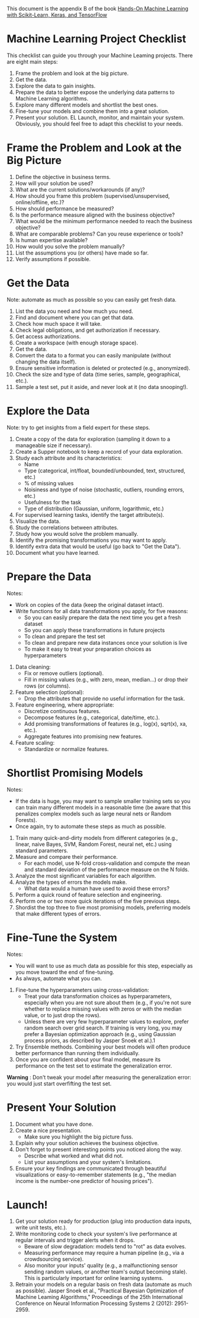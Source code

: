 This document is the appendix B of the book [Hands-On Machine Learning with Scikit-Learn, Keras, and TensorFlow](https://www.amazon.com/Hands-Machine-Learning-Scikit-Learn-TensorFlow/dp/1492032646)

# Machine Learning Project Checklist 
This checklist can guide you through your Machine Leaming projects. There are eight main steps: 
1. Frame the problem and look at the big picture. 
2. Get the data. 
3. Explore the data to gain insights. 
4. Prepare the data to better expose the underlying data patterns to Machine Learning algorithms. 
5. Explore many different models and shortlist the best ones. 
6. Fine-tune your models and combine them into a great solution. 
7. Present your solution. EL Launch, monitor, and maintain your system. Obviously, you should feel free to adapt this checklist to your needs. 

# Frame the Problem and Look at the Big Picture 
1. Define the objective in business terms. 
2. How will your solution be used? 
3. What are the current solutions/workarounds (if any)? 
4. How should you frame this problem (supervised/unsupervised, online/offiine, etc.)? 
5. How should performance be measured? 
6. Is the performance measure aligned with the business objective? 
7. What would be the minimum performance needed to reach the business objective? 
8. What are comparable problems? Can you reuse experience or tools? 
9. Is human expertise available? 
10. How would you solve the problem manually? 
11. List the assumptions you (or others) have made so far. 
12. Verify assumptions if possible. 

# Get the Data 
Note: automate as much as possible so you can easily get fresh data. 
1. List the data you need and how much you need. 
2. Find and document where you can get that data. 
3. Check how much space it will take. 
4. Check legal obligations, and get authorization if necessary. 
5. Get access authorizations. 
6. Create a workspace (with enough storage space). 
7. Get the data. 
8. Convert the data to a format you can easily manipulate (without changing the data itself). 
9. Ensure sensitive information is deleted or protected (e.g., anonymized). 
10. Check the size and type of data (time series, sample, geographical, etc.). 
11. Sample a test set, put it aside, and never look at it (no data snooping!). 

# Explore the Data 
Note: try to get insights from a field expert for these steps. 
1. Create a copy of the data for exploration (sampling it down to a manageable size if necessary). 
2. Create a Supper notebook to keep a record of your data exploration. 
3. Study each attribute and its characteristics: 
	*  Name 
	*  Type (categorical, int/float, bounded/unbounded, text, structured, etc.) 
	* % of missing values 
	* Noisiness and type of noise (stochastic, outliers, rounding errors, etc.) 
	* Usefulness for the task 
	* Type of distribution (Gaussian, uniform, logarithmic, etc.) 
4. For supervised learning tasks, identify the target attribute(s). 
5. Visualize the data. 
6. Study the correlations between attributes. 
7. Study how you would solve the problem manually. 
8. Identify the promising transformations you may want to apply. 
9. Identify extra data that would be useful (go back to "Get the Data"). 
10. Document what you have learned. 

# Prepare the Data 
Notes: 
* Work on copies of the data (keep the original dataset intact). 
* Write functions for all data transformations you apply, for five reasons: 
	* So you can easily prepare the data the next time you get a fresh dataset 
	* So you can apply these transformations in future projects 
	* To clean and prepare the test set 
	* To clean and prepare new data instances once your solution is live 
	* To make it easy to treat your preparation choices as hyperparameters 
1. Data cleaning: 
	* Fix or remove outliers (optional). 
	* Fill in missing values (e.g., with zero, mean, median...) or drop their rows (or columns). 
2. Feature selection (optional): 
	* Drop the attributes that provide no useful information for the task. 
3. Feature engineering, where appropriate: 
	* Discretize continuous features. 
	* Decompose features (e.g., categorical, date/time, etc.). 
	* Add promising transformations of features (e.g., log(x), sqrt(x), xa, etc.). 
	* Aggregate features into promising new features. 
4. Feature scaling: 
	* Standardize or normalize features. 

# Shortlist Promising Models 
Notes: 
* If the data is huge, you may want to sample smaller training sets so you can train many different models in a reasonable time (be aware that this penalizes complex models such as large neural nets or Random Forests). 
* Once again, try to automate these steps as much as possible. 

1. Train many quick-and-dirty models from different categories (e.g., linear, naive Bayes, SVM, Random Forest, neural net, etc.) using standard parameters. 
2. Measure and compare their performance. 
	* For each model, use N-fold cross-validation and compute the mean and standard deviation of the performance measure on the N folds.
3. Analyze the most significant variables for each algorithm. 
4. Analyze the types of errors the models make. 
	* What data would a human have used to avoid these errors? 
5. Perform a quick round of feature selection and engineering. 
6. Perform one or two more quick iterations of the five previous steps. 
7. Shordist the top three to five most promising models, preferring models that make different types of errors. 

# Fine-Tune the System 

Notes: 
* You will want to use as much data as possible for this step, especially as you move toward the end of fine-tuning. 
* As always, automate what you can. 

1. Fine-tune the hyperparameters using cross-validation: 
	* Treat your data transformation choices as hyperparameters, especially when you are not sure about them (e.g., if you're not sure whether to replace missing values with zeros or with the median value, or to just drop the rows). 
	* Unless there are very few hyperparameter values to explore, prefer random search over grid search. If training is very long, you may prefer a Bayesian optimization approach (e.g., using Gaussian process priors, as described by Jasper Snoek et al.).1 
2. Try Ensemble methods. Combining your best models will often produce better performance than running them individually. 
3. Once you are confident about your final model, measure its performance on the test set to estimate the generalization error. 

**Warning**
: Don't tweak your model after measuring the generalization error: you would just start overfifting the test set. 


# Present Your Solution 
1. Document what you have done. 
2. Create a nice presentation. 
	* Make sure you highlight the big picture fuss. 
3. Explain why your solution achieves the business objective. 
4. Don't forget to present interesting points you noticed along the way. 
	* Describe what worked and what did not. 
	* List your assumptions and your system's limitations. 
5. Ensure your key findings are communicated through beautiful visualizations or easy-to-remember statements (e.g., "the median income is the number-one predictor of housing prices"). 

# Launch! 

1. Get your solution ready for production (plug into production data inputs, write unit tests, etc.). 
2. Write monitoring code to check your system's live performance at regular intervals and trigger alerts when it drops. 
	* Beware of slow degradation: models tend to "rot" as data evolves. 
	* Measuring performance may require a human pipeline (e.g., via a crowdsourcing service). 
	* Also monitor your inputs' quality (e.g., a malfunctioning sensor sending random values, or another team's output becoming stale). This is particularly important for online learning systems. 
3. Retrain your models on a regular basis on fresh data (automate as much as possible). Jasper Snoek et al., "Practical Bayesian Optimization of Machine Leaming Algorithms," Proceedings of the 25th International Conference on Neural Information Processing Systems 2 (2012): 2951-2959. 
